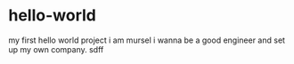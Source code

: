 # hello-world
my first hello world project
i am mursel i wanna be a good engineer and set up my own company.
sdff
